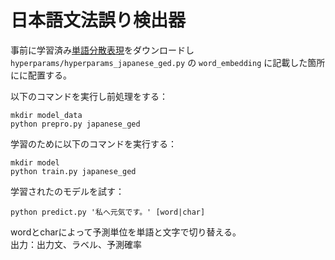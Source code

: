 # 日本語文法誤り検出器
事前に学習済み[単語分散表現](http://www.asahi.com/shimbun/medialab/word_embedding/)をダウンロードし `hyperparams/hyperparams_japanese_ged.py` の `word_embedding` に記載した箇所にに配置する。  

以下のコマンドを実行し前処理をする：
```
mkdir model_data
python prepro.py japanese_ged
```
学習のために以下のコマンドを実行する：
```
mkdir model
python train.py japanese_ged
```
学習されたのモデルを試す：

```
python predict.py '私へ元気です。' [word|char]
```
wordとcharによって予測単位を単語と文字で切り替える。  
出力：出力文、ラベル、予測確率

